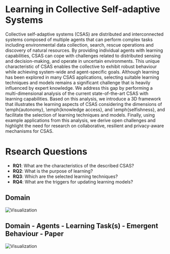 # Learning in Collective Self-adaptive Systems
Collective self-adaptive systems (CSAS) are distributed and interconnected systems composed of multiple agents that can perform complex tasks including environmental data collection, search, rescue operations and discovery of natural resources. By providing individual agents with learning capabilities, CSAS can cope with challenges related to distributed sensing and decision-making, and operate in uncertain environments. This unique characteristic of CSAS enables the collective to exhibit robust behaviour while achieving system-wide and agent-specific goals. Although learning has been explored in many CSAS applications, selecting suitable learning techniques and models remains a significant challenge that is heavily influenced by expert knowledge. We address this gap by performing a multi-dimensional analysis of the current state-of-the-art CSAS with learning capabilities. Based on this analysis, we introduce a 3D framework that illustrates the learning aspects of CSAS considering the dimensions of \emph{autonomy}, \emph{knowledge access}, and \emph{selfishness}, and facilitate the selection of learning techniques and models. Finally, using example applications from this analysis, we derive open challenges and highlight the need for research on collaborative, resilient and privacy-aware mechanisms for CSAS. 

# Rsearch Questions

- **RQ1**: What are the characteristics of the described CSAS?  
- **RQ2**: What is the purpose of learning?  
- **RQ3**: Which are the selected learning techniques?
- **RQ4**: What are the triggers for updating learning models?

## Domain
![Visualization](https://i.imgur.com/ohIsn9i.png)

## Domain - Agents - Learning Task(s) - Emergent Behaviour - Paper
![Visualization](https://i.imgur.com/nJDosN8.png)

